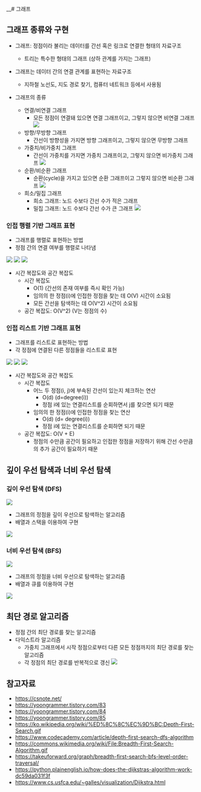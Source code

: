 __# 그래프

## 그래프 종류와 구현

- 그래프: 정점이라 불리는 데이터를 간선 혹은 링크로 연결한 형태의 자료구조 
  - 트리는 특수한 형태의 그래프 (상하 관계를 가지는 그래프)

- 그래프는 데이터 간의 연결 관계를 표현하는 자료구조
  - 지하철 노선도, 지도 경로 찾기, 컴퓨터 네트워크 등에서 사용됨
- 그래프의 종류
  - 연결/비연결 그래프
    - 모든 정점이 연결돼 있으면 연결 그래프이고, 그렇지 않으면 비연결 그래프
  ![](https://img1.daumcdn.net/thumb/R1280x0/?scode=mtistory2&fname=https%3A%2F%2Fblog.kakaocdn.net%2Fdna%2FEO3v3%2Fbtq9hOwXqYn%2FAAAAAAAAAAAAAAAAAAAAAJZlPM5SaSAeyfQJluwzDcvZRPQV_DazOYxdjtCoc5Bm%2Fimg.png%3Fcredential%3DyqXZFxpELC7KVnFOS48ylbz2pIh7yKj8%26expires%3D1761922799%26allow_ip%3D%26allow_referer%3D%26signature%3DeMPTZCS7HtoYfZ5TTrD7fpRsuRo%253D)
  - 방향/무방향 그래프
    - 간선이 방향성을 가지면 방향 그래프이고, 그렇지 않으면 무방향 그래프
  - 가중치/비가중치 그래프
    - 간선이 가중치를 가지면 가중치 그래프이고, 그렇지 않으면 비가중치 그래프
  ![](https://img1.daumcdn.net/thumb/R1280x0/?scode=mtistory2&fname=https%3A%2F%2Fblog.kakaocdn.net%2Fdna%2FqyHjP%2Fbtq9f481svJ%2FAAAAAAAAAAAAAAAAAAAAAG3JnUi6a9SLYDfzynEzOhkOtNMBv3CAhWWoifvgvTD8%2Fimg.png%3Fcredential%3DyqXZFxpELC7KVnFOS48ylbz2pIh7yKj8%26expires%3D1761922799%26allow_ip%3D%26allow_referer%3D%26signature%3DOiqw8QycrG%252BVMKd2K4XNQfCBC2s%253D)
  - 순환/비순환 그래프
    - 순환(cycle)을 가지고 있으면 순환 그래프이고 그렇지 않으면 비순환 그래프
  ![](https://img1.daumcdn.net/thumb/R1280x0/?scode=mtistory2&fname=https%3A%2F%2Fblog.kakaocdn.net%2Fdna%2FuDB8l%2Fbtq9gXVVkTF%2FAAAAAAAAAAAAAAAAAAAAAL3IWvZfe4iyxPUo75sCzw8780VmpITr7BV_D1LT1vn1%2Fimg.png%3Fcredential%3DyqXZFxpELC7KVnFOS48ylbz2pIh7yKj8%26expires%3D1761922799%26allow_ip%3D%26allow_referer%3D%26signature%3DW03qhSRIgBIfrhvs3plS%252FDxGYi4%253D)
  - 희소/밀집 그래프
    - 희소 그래프: 노드 수보다 간선 수가 적은 그래프
    - 밀집 그래프: 노드 수보다 간선 수가 큰 그래프
  ![](https://img1.daumcdn.net/thumb/R1280x0/?scode=mtistory2&fname=https%3A%2F%2Fblog.kakaocdn.net%2Fdna%2FcFQOBx%2Fbtq9izNNsek%2FAAAAAAAAAAAAAAAAAAAAAMcuq0zZIS2YgVUef6oIxPDSvSbkYFgrngWFGrxLNZTN%2Fimg.png%3Fcredential%3DyqXZFxpELC7KVnFOS48ylbz2pIh7yKj8%26expires%3D1761922799%26allow_ip%3D%26allow_referer%3D%26signature%3DTzjNgqY%252FviPUHFckInSd5Iq%252BlPw%253D)
  
### 인접 행렬 기반 그래프 표현
- 그래프를 행렬로 표현하는 방법
- 정점 간의 연결 여부를 행렬로 나타냄

![](https://img1.daumcdn.net/thumb/R1280x0/?scode=mtistory2&fname=https%3A%2F%2Fblog.kakaocdn.net%2Fdna%2Fd7gjCc%2Fbtq9GrOBx76%2FAAAAAAAAAAAAAAAAAAAAAFhrP5GfbH5SjX2QD78onawN38hGxG4uAk7sRe00DaNe%2Fimg.png%3Fcredential%3DyqXZFxpELC7KVnFOS48ylbz2pIh7yKj8%26expires%3D1761922799%26allow_ip%3D%26allow_referer%3D%26signature%3D1yyqDWhItmoDJTdKRa1kgNN5ipI%253D)
![](https://img1.daumcdn.net/thumb/R1280x0/?scode=mtistory2&fname=https%3A%2F%2Fblog.kakaocdn.net%2Fdna%2FbpfG34%2Fbtq9GrOBDqs%2FAAAAAAAAAAAAAAAAAAAAAHVGsnW0ORCZSBWypos6SAr2V1k8qzxUthIzmBp0DdQp%2Fimg.png%3Fcredential%3DyqXZFxpELC7KVnFOS48ylbz2pIh7yKj8%26expires%3D1761922799%26allow_ip%3D%26allow_referer%3D%26signature%3DPDklFTHrsqKSS42EP%252FWQcI3SxAw%253D)
![](https://img1.daumcdn.net/thumb/R1280x0/?scode=mtistory2&fname=https%3A%2F%2Fblog.kakaocdn.net%2Fdna%2FwDk4i%2Fbtq9HKAolbt%2FAAAAAAAAAAAAAAAAAAAAAGp5VBvo-SSQNnOV7cMsEpDLyG10DlBsnzPoefc-BkkS%2Fimg.png%3Fcredential%3DyqXZFxpELC7KVnFOS48ylbz2pIh7yKj8%26expires%3D1761922799%26allow_ip%3D%26allow_referer%3D%26signature%3DBDm2MslnI8Uqn31tlC9EKZPfZL0%253D)

- 시간 복잡도와 공간 복잡도
  - 시간 복잡도
    - O(1) (간선의 존재 여부를 즉시 확인 가능)
    - 임의의 한 정점(i)에 인접한 정점을 찾는 데 O(V) 시간이 소요됨
    - 모든 간선을 탐색하는 데 O(V^2) 시간이 소요됨
  - 공간 복잡도: O(V^2) (V는 정점의 수)

### 인접 리스트 기반 그래프 표현
- 그래프를 리스트로 표현하는 방법
- 각 정점에 연결된 다른 정점들을 리스트로 표현

![](https://img1.daumcdn.net/thumb/R1280x0/?scode=mtistory2&fname=https%3A%2F%2Fblog.kakaocdn.net%2Fdna%2FcKGtF7%2Fbtq9zEWurtb%2FAAAAAAAAAAAAAAAAAAAAAAXjOtuWW2W5p2p3nl8uHvxc1pD48EIxIytiMIjIt4T9%2Fimg.png%3Fcredential%3DyqXZFxpELC7KVnFOS48ylbz2pIh7yKj8%26expires%3D1761922799%26allow_ip%3D%26allow_referer%3D%26signature%3DkTG6%252FuhRoMWqRboLhLmXz589cFs%253D)
![](https://img1.daumcdn.net/thumb/R1280x0/?scode=mtistory2&fname=https%3A%2F%2Fblog.kakaocdn.net%2Fdna%2F4B2IQ%2Fbtq9ENc8U6k%2FAAAAAAAAAAAAAAAAAAAAACAtznmRZXArfMiH77IeOxH86Ix_IlFO86t4gMShthW8%2Fimg.png%3Fcredential%3DyqXZFxpELC7KVnFOS48ylbz2pIh7yKj8%26expires%3D1761922799%26allow_ip%3D%26allow_referer%3D%26signature%3DVukZuIyO5wX%252FaOLPNu9h9x%252Febgs%253D)
![](https://img1.daumcdn.net/thumb/R1280x0/?scode=mtistory2&fname=https%3A%2F%2Fblog.kakaocdn.net%2Fdna%2FUD8D3%2Fbtq9Dm8bq3x%2FAAAAAAAAAAAAAAAAAAAAAC3QY_mJwzIR4fG3d0XMLDASDLHAKjYOIWNAodJMahLB%2Fimg.png%3Fcredential%3DyqXZFxpELC7KVnFOS48ylbz2pIh7yKj8%26expires%3D1761922799%26allow_ip%3D%26allow_referer%3D%26signature%3DKJD8oMs6I%252BMrllIFx9OyKZU2FDo%253D)

- 시간 복잡도와 공간 복잡도
  - 시간 복잡도 
    - 어느 두 정점(i, j)에 부속된 간선이 있는지 체크하는 연산 
      - O(d) (d=degree(i))
      - 정점 i에 있는 연결리스트를 순회하면서 j를 찾으면 되기 때문
    - 임의의 한 정점(i)에 인접한 정점을 찾는 연산 
      - O(d) (d= degree(i))
      - 정점 i에 있는 연결리스트를 순회하면 되기 때문
  - 공간 복잡도: O(V + E)
    - 정점의 수만큼 공간이 필요하고 인접한 정점을 저장하기 위해 간선 수만큼의 추가 공간이 필요하기 때문
    
## 깊이 우선 탐색과 너비 우선 탐색

### 깊이 우선 탐색 (DFS)

![](https://upload.wikimedia.org/wikipedia/commons/7/7f/Depth-First-Search.gif)

- 그래프의 정점을 깊이 우선으로 탐색하는 알고리즘
- 배열과 스택을 이용하여 구현

![](https://static-assets.codecademy.com/Courses/CS102-Data-Structures-And-Algorithms/Breadth-First-Search-And-Depth-First-Search/Depth-First-Tree-Traversal.gif)

### 너비 우선 탐색 (BFS)

![](https://upload.wikimedia.org/wikipedia/commons/5/5d/Breadth-First-Search-Algorithm.gif)

- 그래프의 정점을 너비 우선으로 탐색하는 알고리즘
- 배열과 큐를 이용하여 구현

![](https://lh5.googleusercontent.com/JKY4V8OZEs5L68Mh2ZY5ZqiqGkaj8esWnTEUwEdygFQdRFowh7aCWpibaPRqkcR3SHBh2Q4Io856f2fAzM5Ae3nD2uLj7AEU3NnQfZ55E2ni0EzXceoVTJtHzqGlUhQ9-izy5Y0v1DK0xIQ4vUxs9Ds)

## 최단 경로 알고리즘

- 정점 간의 최단 경로를 찾는 알고리즘
- 다익스트라 알고리즘
  - 가중치 그래프에서 시작 정점으로부터 다른 모든 정점까지의 최단 경로를 찾는 알고리즘
  - 각 정점의 최단 경로를 반복적으로 갱신
  ![](https://miro.medium.com/v2/resize:fit:1100/format:webp/1*qG4-VA4dmMNHu9Kafat30g.gif)

## 참고자료
- https://csnote.net/
- https://yoongrammer.tistory.com/83
- https://yoongrammer.tistory.com/84
- https://yoongrammer.tistory.com/85
- https://ko.wikipedia.org/wiki/%ED%8C%8C%EC%9D%BC:Depth-First-Search.gif
- https://www.codecademy.com/article/depth-first-search-dfs-algorithm
- https://commons.wikimedia.org/wiki/File:Breadth-First-Search-Algorithm.gif
- https://takeuforward.org/graph/breadth-first-search-bfs-level-order-traversal/
- https://python.plainenglish.io/how-does-the-dijkstras-algorithm-work-dc59da031f3f
- https://www.cs.usfca.edu/~galles/visualization/Dijkstra.html
